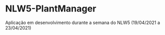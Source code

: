 # NLW5-PlantManager

Aplicação em desenvolvimento durante a semana do NLW5 (19/04/2021 a 23/04/2021)
